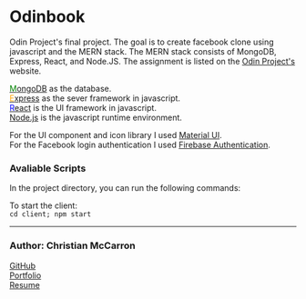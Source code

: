 # Odinbook

Odin Project's final project. The goal is to create facebook clone using javascript and the MERN stack. The MERN stack consists of MongoDB, Express, React, and Node.JS. The assignment is listed on the [Odin Project's](https://www.theodinproject.com/lessons/nodejs-odin-book) website.

[<span style="color: green">M</span>ongoDB](https://www.mongodb.com/) as the database.<br>
[<span style="color: orange">E</span>xpress](https://expressjs.com/) as the sever framework in javascript.<br>
[<span style="color: blue">R</span>eact](https://react.dev/) is the UI framework in javascript.<br>
[<span style="color: dark-green">N</span>ode.js](https://nodejs.org/en) is the javascript runtime environment.

For the UI component and icon library I used [Material UI](https://mui.com/). <br>
For the Facebook login authentication I used [Firebase Authentication](https://firebase.google.com/docs/auth).<br>

### Avaliable Scripts

In the project directory, you can run the following commands:

To start the client:  
`cd client; npm start`

---

### Author: Christian McCarron

[GitHub](https://github.com/cgmccarron)<br>
[Portfolio](https://christianmccarron.com)<br>
[Resume](###)<br>
